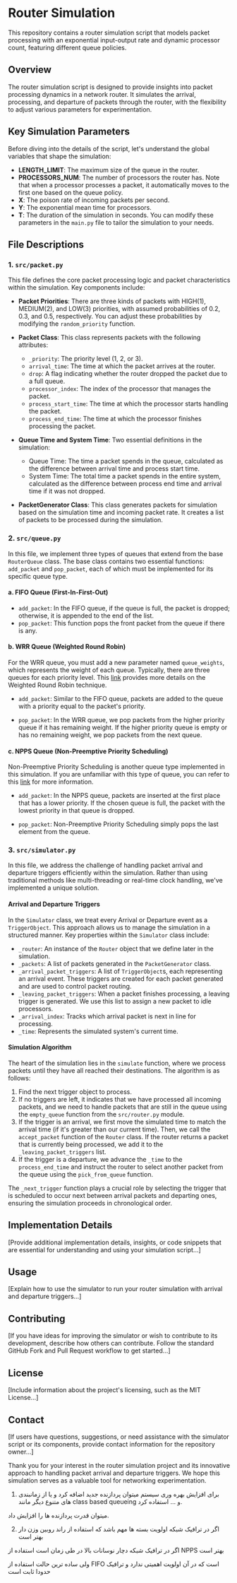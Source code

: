 # Router Simulation

This repository contains a router simulation script that models packet processing with an exponential input-output rate and dynamic processor count, featuring different queue policies.

## Overview

The router simulation script is designed to provide insights into packet processing dynamics in a network router. It simulates the arrival, processing, and departure of packets through the router, with the flexibility to adjust various parameters for experimentation.

## Key Simulation Parameters

Before diving into the details of the script, let's understand the global variables that shape the simulation:

- **LENGTH_LIMIT**: The maximum size of the queue in the router.
- **PROCESSORS_NUM**: The number of processors the router has. Note that when a processor processes a packet, it automatically moves to the first one based on the queue policy.
- **X**: The poison rate of incoming packets per second.
- **Y**: The exponential mean time for processors.
- **T**: The duration of the simulation in seconds. You can modify these parameters in the `main.py` file to tailor the simulation to your needs.

## File Descriptions

### 1. `src/packet.py`

This file defines the core packet processing logic and packet characteristics within the simulation. Key components include:

- **Packet Priorities**: There are three kinds of packets with HIGH(1), MEDIUM(2), and LOW(3) priorities, with assumed probabilities of 0.2, 0.3, and 0.5, respectively. You can adjust these probabilities by modifying the `random_priority` function.

- **Packet Class**: This class represents packets with the following attributes:
    - `_priority`: The priority level (1, 2, or 3).
    - `arrival_time`: The time at which the packet arrives at the router.
    - `drop`: A flag indicating whether the router dropped the packet due to a full queue.
    - `processor_index`: The index of the processor that manages the packet.
    - `process_start_time`: The time at which the processor starts handling the packet.
    - `process_end_time`: The time at which the processor finishes processing the packet.

- **Queue Time and System Time**: Two essential definitions in the simulation:
    - Queue Time: The time a packet spends in the queue, calculated as the difference between arrival time and process start time.
    - System Time: The total time a packet spends in the entire system, calculated as the difference between process end time and arrival time if it was not dropped.

- **PacketGenerator Class**: This class generates packets for simulation based on the simulation time and incoming packet rate. It creates a list of packets to be processed during the simulation.

### 2. `src/queue.py`

In this file, we implement three types of queues that extend from the base `RouterQueue` class. The base class contains two essential functions: `add_packet` and `pop_packet`, each of which must be implemented for its specific queue type.

#### a. FIFO Queue (First-In-First-Out)

- `add_packet`: In the FIFO queue, if the queue is full, the packet is dropped; otherwise, it is appended to the end of the list.
- `pop_packet`: This function pops the front packet from the queue if there is any.

#### b. WRR Queue (Weighted Round Robin)

For the WRR queue, you must add a new parameter named `queue_weights`, which represents the weight of each queue. Typically, there are three queues for each priority level. This [link](https://www.educative.io/answers/what-is-the-weighted-round-robin-load-balancing-technique) provides more details on the Weighted Round Robin technique.

- `add_packet`: Similar to the FIFO queue, packets are added to the queue with a priority equal to the packet's priority.

- `pop_packet`: In the WRR queue, we pop packets from the higher priority queue if it has remaining weight. If the higher priority queue is empty or has no remaining weight, we pop packets from the next queue.

#### c. NPPS Queue (Non-Preemptive Priority Scheduling)

Non-Preemptive Priority Scheduling is another queue type implemented in this simulation. If you are unfamiliar with this type of queue, you can refer to this [link](https://www.javatpoint.com/os-non-preemptive-priority-scheduling) for more information.

- `add_packet`: In the NPPS queue, packets are inserted at the first place that has a lower priority. If the chosen queue is full, the packet with the lowest priority in that queue is dropped.

- `pop_packet`: Non-Preemptive Priority Scheduling simply pops the last element from the queue.

### 3. `src/simulator.py`

In this file, we address the challenge of handling packet arrival and departure triggers efficiently within the simulation. Rather than using traditional methods like multi-threading or real-time clock handling, we've implemented a unique solution.

#### Arrival and Departure Triggers

In the `Simulator` class, we treat every Arrival or Departure event as a `TriggerObject`. This approach allows us to manage the simulation in a structured manner. Key properties within the `Simulator` class include:

- `_router`: An instance of the `Router` object that we define later in the simulation.
- `_packets`: A list of packets generated in the `PacketGenerator` class.
- `_arrival_packet_triggers`: A list of `TriggerObject`s, each representing an arrival event. These triggers are created for each packet generated and are used to control packet routing.
- `_leaving_packet_triggers`: When a packet finishes processing, a leaving trigger is generated. We use this list to assign a new packet to idle processors.
- `_arrival_index`: Tracks which arrival packet is next in line for processing.
- `_time`: Represents the simulated system's current time.

#### Simulation Algorithm

The heart of the simulation lies in the `simulate` function, where we process packets until they have all reached their destinations. The algorithm is as follows:

1. Find the next trigger object to process.
2. If no triggers are left, it indicates that we have processed all incoming packets, and we need to handle packets that are still in the queue using the `empty_queue` function from the `src/router.py` module.
3. If the trigger is an arrival, we first move the simulated time to match the arrival time (if it's greater than our current time). Then, we call the `accept_packet` function of the `Router` class. If the router returns a packet that is currently being processed, we add it to the `_leaving_packet_triggers` list.
4. If the trigger is a departure, we advance the `_time` to the `process_end_time` and instruct the router to select another packet from the queue using the `pick_from_queue` function.

The `_next_trigger` function plays a crucial role by selecting the trigger that is scheduled to occur next between arrival packets and departing ones, ensuring the simulation proceeds in chronological order.

## Implementation Details

[Provide additional implementation details, insights, or code snippets that are essential for understanding and using your simulation script...]

## Usage

[Explain how to use the simulator to run your router simulation with arrival and departure triggers...]

## Contributing

[If you have ideas for improving the simulator or wish to contribute to its development, describe how others can contribute. Follow the standard GitHub Fork and Pull Request workflow to get started...]

## License

[Include information about the project's licensing, such as the MIT License...]

## Contact

[If users have questions, suggestions, or need assistance with the simulator script or its components, provide contact information for the repository owner...]

Thank you for your interest in the router simulation project and its innovative approach to handling packet arrival and departure triggers. We hope this simulation serves as a valuable tool for networking experimentation.



1) برای افزایش بهره وری سیستم میتوان پردازنده جدید اضافه کرد و یا از زمانبندی های متنوع دیگر مانند class based queueing و ... استفاده کرد.

میتوان قدرت پردازنده ها را افزایش داد.

2) اگر در ترافیک شبکه اولویت بسته ها مهم باشد که استفاده از راند روبین وزن دار بهتر است

اگر در ترافیک شبکه دچار نوسانات بالا در طی زمان است استفاده از NPPS بهتر است 

ولی ساده ترین حالت استفاده از FIFO است که در آن اولویت اهمیتی ندارد و ترافیک حدودا ثابت است
